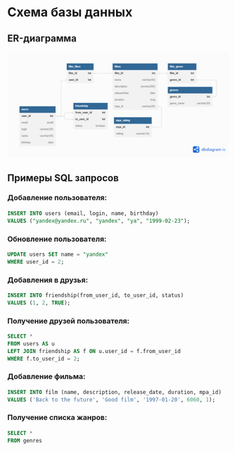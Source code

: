 # Схема базы данных
## ER-диаграмма
![](info/db/java-filmorate_scheme.png)

## Примеры SQL запросов
### Добавление пользователя:
```sql
INSERT INTO users (email, login, name, birthday)
VALUES ("yandex@yandex.ru", "yandex", "ya", "1999-02-23");
```

### Обновление пользователя:
```sql
UPDATE users SET name = "yandex"
WHERE user_id = 2;
```

### Добавления в друзья:
```sql
INSERT INTO friendship(from_user_id, to_user_id, status)
VALUES (1, 2, TRUE);
```

### Получение друзей пользователя:
```sql
SELECT *
FROM users AS u
LEFT JOIN friendship AS f ON u.user_id = f.from_user_id
WHERE f.to_user_id = 2;
```

### Добавление фильма:
```sql
INSERT INTO film (name, description, release_date, duration, mpa_id)
VALUES ('Back to the future', 'Good film', '1997-01-20', 6060, 1);
```

### Получение списка жанров:
```sql
SELECT *
FROM genres
```